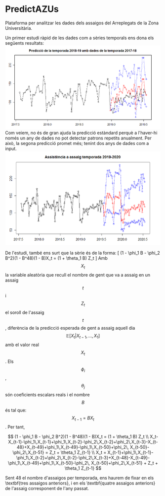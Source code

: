 # PredictAZUs
Plataforma per analitzar les dades dels assaigos del Arreplegats de la Zona Universitària.

Un primer estudi ràpid de les dades com a sèries temporals ens dona els següents resultats:
![Predicció de l'últim tram de la temporada 2018-2019](https://github.com/Huguet57/predictazus/blob/master/plots/PredTemporada20182019.png)
Com veiem, no és de gran ajuda la predicció estàndard perquè a l'haver-hi només un any de dades no pot detectar patrons repetits anualment. Per això, la segona predicció promet més; tenint dos anys de dades com a input.
![Predicció de la temporada 2019-2020](https://github.com/Huguet57/predictazus/blob/master/plots/PredTemporada20192020.png)

De l'estudi, també ens surt que la sèrie és de la forma:
\[
(1 - \phi_1 B - \phi_2 B^2)(1 - B^48)(1 - B)X_t = (1 + \theta_1 B) Z_t
\]
Amb $$X_t$$ la variable aleatòria que recull el nombre de gent que va a assaig en un assaig $$t$$ i $$Z_t$$ el soroll de l'assaig $$t$$, diferència de la predicció esperada de gent a assaig aquell dia $$\mathbb{E}[X_t | X_{t-1},\ldots,X_1]$$ amb el valor real $$X_t$$. Els $$\phi_i$$, $$\theta_j$$ són coeficients escalars reals i el nombre $$B$$ és tal que: $$X_{t-1} = B X_t$$. Per tant,

$$
(1 - \phi_1 B - \phi_2 B^2)(1 - B^48)(1 - B)X_t = (1 + \theta_1 B) Z_t \\
X_t-X_{t-1}-\phi_1\,X_{t-1}+\phi_1\,X_{t-2}-\phi_2\,X_{t-2}+\phi_2\,X_{t-3}-X_{t-48}+X_{t-49}+\phi_1\,X_{t-49}-\phi_1\,X_{t-50}+\phi_2\,
 X_{t-50}-\phi_2\,X_{t-51} = Z_t + \theta_1 Z_{t-1} \\
X_t = X_{t-1}+\phi_1\,X_{t-1}-\phi_1\,X_{t-2}+\phi_2\,X_{t-2}-\phi_2\,X_{t-3}+X_{t-48}-X_{t-49}-\phi_1\,X_{t-49}+\phi_1\,X_{t-50}-\phi_2\,
 X_{t-50}+\phi_2\,X_{t-51} + Z_t + \theta_1 Z_{t-1}
$$

Sent 48 el nombre d'assaigos per temporada, ens haurem de fixar en els \textbf{tres assaigos anteriors}, i en els \textbf{quatre assaigos anteriors} de l'assaig corresponent de l'any passat.
